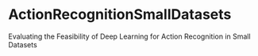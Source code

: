 # ActionRecognitionSmallDatasets
Evaluating the Feasibility of Deep Learning for Action Recognition in Small Datasets
